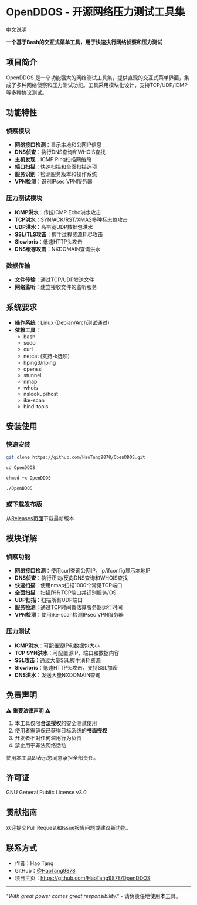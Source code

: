 # OpenDDOS - 开源网络压力测试工具集

[中文说明](/README.zh-CN.md)

**一个基于Bash的交互式菜单工具，用于快速执行网络侦察和压力测试**


## 项目简介

OpenDDOS 是一个功能强大的网络测试工具集，提供直观的交互式菜单界面，集成了多种网络侦察和压力测试功能。工具采用模块化设计，支持TCP/UDP/ICMP等多种协议测试。

## 功能特性

### 侦察模块
- **网络接口检测**：显示本地和公网IP信息
- **DNS侦查**：执行DNS查询和WHOIS查找
- **主机发现**：ICMP Ping扫描网络段
- **端口扫描**：快速扫描和全面扫描选项
- **服务识别**：检测服务版本和操作系统
- **VPN检测**：识别IPsec VPN服务器

### 压力测试模块
- **ICMP洪水**：传统ICMP Echo洪水攻击
- **TCP洪水**：SYN/ACK/RST/XMAS多种标志位攻击
- **UDP洪水**：高带宽UDP数据包洪水
- **SSL/TLS攻击**：握手过程资源耗尽攻击
- **Slowloris**：低速HTTP头攻击
- **DNS缓存攻击**：NXDOMAIN查询洪水

### 数据传输
- **文件传输**：通过TCP/UDP发送文件
- **网络监听**：建立接收文件的监听服务

## 系统要求

- **操作系统**：Linux (Debian/Arch测试通过)
- **依赖工具**：
  - bash
  - sudo
  - curl
  - netcat (支持-k选项)
  - hping3/nping
  - openssl
  - stunnel
  - nmap
  - whois
  - nslookup/host
  - ike-scan
  - bind-tools

## 安装使用

### 快速安装
```bash
git clone https://github.com/HaoTang9878/OpenDDOS.git
```

```
cd OpenDDOS
```

```
chmod +x OpenDDOS
```

```
./OpenDDOS
```

### 或下载发布版
从[Releases页面](https://github.com/HaoTang9878/OpenDDOS/releases)下载最新版本

## 模块详解

### 侦察功能
- **网络接口检测**：使用curl查询公网IP，ip/ifconfig显示本地IP
- **DNS侦查**：执行正向/反向DNS查询和WHOIS查找
- **快速扫描**：使用nmap扫描1000个常见TCP端口
- **全面扫描**：扫描所有TCP端口并识别服务/OS
- **UDP扫描**：扫描所有UDP端口
- **服务检测**：通过TCP时间戳估算服务器运行时间
- **VPN检测**：使用ike-scan检测IPsec VPN服务器

### 压力测试
- **ICMP洪水**：可配置源IP和数据包大小
- **TCP SYN洪水**：可配置源IP、端口和数据内容
- **SSL攻击**：通过大量SSL握手消耗资源
- **Slowloris**：低速HTTP头攻击，支持SSL加密
- **DNS洪水**：发送大量NXDOMAIN查询

## 免责声明

⚠ **重要法律声明** ⚠

1. 本工具仅限**合法授权**的安全测试使用
2. 使用者需确保已获得目标系统的**书面授权**
3. 开发者不对任何滥用行为负责
4. 禁止用于非法网络活动

使用本工具即表示您同意承担全部责任。

## 许可证

GNU General Public License v3.0

## 贡献指南

欢迎提交Pull Request和Issue报告问题或建议新功能。

## 联系方式

- 作者：Hao Tang
- GitHub：[@HaoTang9878](https://github.com/HaoTang9878)
- 项目主页：https://github.com/HaoTang9878/OpenDDOS

---

*"With great power comes great responsibility."* - 请负责任地使用本工具。
